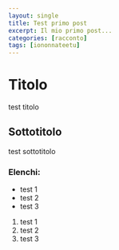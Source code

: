 ```yaml
---
layout: single
title: Test primo post
excerpt: Il mio primo post...
categories: [racconto]
tags: [iononnateetu]
---
```


# Titolo

test titolo

## Sottotitolo

test sottotitolo

### Elenchi:

* test 1
* test 2
* test 3
 
1. test 1
2. test 2
3. test 3


